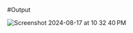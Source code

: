 #Output

![Screenshot 2024-08-17 at 10 32 40 PM](https://github.com/user-attachments/assets/c6c7d1f4-0a2b-4a5e-b0e7-e242e5acaa1e)
